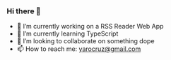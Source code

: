 ### Hi there 👋

- 🔭 I’m currently working on a RSS Reader Web App
- 🌱 I’m currently learning TypeScript
- 👯 I’m looking to collaborate on something dope
- 📫 How to reach me: yarocruz@gmail.com
